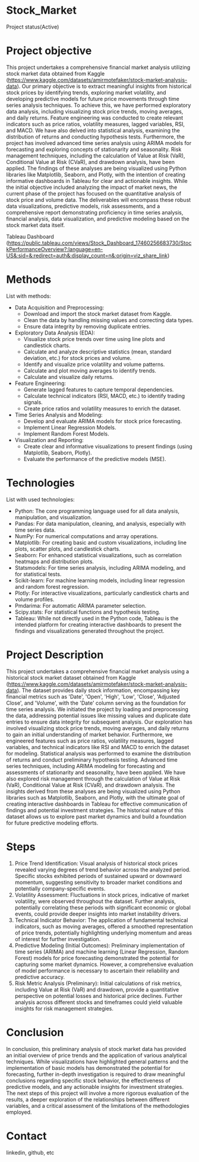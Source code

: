 # Stock_Market
  Project status(Active)

# Project objective
  This project undertakes a comprehensive financial market analysis utilizing stock market data obtained from Kaggle (https://www.kaggle.com/datasets/amirmotefaker/stock-market-analysis-data). Our primary objective is to extract meaningful insights from historical stock prices by identifying trends, exploring market volatility, and developing predictive models for future price movements through time series analysis techniques. To achieve this, we have performed exploratory data analysis, including visualizing stock price trends, moving averages, and daily returns. Feature engineering was conducted to create relevant indicators such as price ratios, volatility measures, lagged variables, RSI, and MACD. We have also delved into statistical analysis, examining the distribution of returns and conducting hypothesis tests. Furthermore, the project has involved advanced time series analysis using ARIMA models for forecasting and exploring concepts of stationarity and seasonality. Risk management techniques, including the calculation of Value at Risk (VaR), Conditional Value at Risk (CVaR), and drawdown analysis, have been applied. The findings of these analyses are being visualized using Python libraries like Matplotlib, Seaborn, and Plotly, with the intention of creating informative dashboards in Tableau for clear and actionable insights. While the initial objective included analyzing the impact of market news, the current phase of the project has focused on the quantitative analysis of stock price and volume data. The deliverables will encompass these robust data visualizations, predictive models, risk assessments, and a comprehensive report demonstrating proficiency in time series analysis, financial analysis, data visualization, and predictive modeling based on the stock market data itself.

  Tableau Dashboard (https://public.tableau.com/views/Stock_Dashboard_17460256683730/StockPerformanceOverview?:language=en-US&:sid=&:redirect=auth&:display_count=n&:origin=viz_share_link)

# Methods
  List with methods:
  - Data Acquisition and Preprocessing:
    - Download and import the stock market dataset from Kaggle.
    - Clean the data by handling missing values and correcting data types.
    - Ensure data integrity by removing duplicate entries.
  - Exploratory Data Analysis (EDA):
    - Visualize stock price trends over time using line plots and candlestick charts.
    - Calculate and analyze descriptive statistics (mean, standard deviation, etc.) for stock prices and volume.
    - Identify and visualize price volatility and volume patterns.
    - Calculate and plot moving averages to identify trends.
    - Calculate and visualize daily returns.
  - Feature Engineering:
    - Generate lagged features to capture temporal dependencies.
    - Calculate technical indicators (RSI, MACD, etc.) to identify trading signals.
    - Create price ratios and volatility measures to enrich the dataset.
  - Time Series Analysis and Modeling:
    - Develop and evaluate ARIMA models for stock price forecasting.
    - Implement Linear Regression Models.
    - Implement Random Forest Models.
  - Visualization and Reporting:
    - Create clear and informative visualizations to present findings (using Matplotlib, Seaborn, Plotly).
    - Evaluate the performance of the predictive models (MSE).

# Technologies 
  List with used technologies:
  - Python: The core programming language used for all data analysis, manipulation, and visualization.
  - Pandas: For data manipulation, cleaning, and analysis, especially with time series data.
  - NumPy: For numerical computations and array operations.
  - Matplotlib: For creating basic and custom visualizations, including line plots, scatter plots, and candlestick charts.
  - Seaborn: For enhanced statistical visualizations, such as correlation heatmaps and distribution plots.
  - Statsmodels: For time series analysis, including ARIMA modeling, and for statistical tests.
  - Scikit-learn: For machine learning models, including linear regression and random forest regression.
  - Plotly: For interactive visualizations, particularly candlestick charts and volume profiles.
  - Pmdarima: For automatic ARIMA parameter selection.
  - Scipy.stats: For statistical functions and hypothesis testing.
  - Tableau: While not directly used in the Python code, Tableau is the intended platform for creating interactive dashboards to present the findings and visualizations generated throughout the project.

# Project Description
  This project undertakes a comprehensive financial market analysis using a historical stock market dataset obtained from Kaggle (https://www.kaggle.com/datasets/amirmotefaker/stock-market-analysis-data). The dataset provides daily stock information, encompassing key financial metrics such as 'Date', 'Open', 'High', 'Low', 'Close', 'Adjusted Close', and 'Volume', with the 'Date' column serving as the foundation for time series analysis. We initiated the project by loading and preprocessing the data, addressing potential issues like missing values and duplicate date entries to ensure data integrity for subsequent analysis. Our exploration has involved visualizing stock price trends, moving averages, and daily returns to gain an initial understanding of market behavior. Furthermore, we engineered features such as price ratios, volatility measures, lagged variables, and technical indicators like RSI and MACD to enrich the dataset for modeling. Statistical analysis was performed to examine the distribution of returns and conduct preliminary hypothesis testing. Advanced time series techniques, including ARIMA modeling for forecasting and assessments of stationarity and seasonality, have been applied. We have also explored risk management through the calculation of Value at Risk (VaR), Conditional Value at Risk (CVaR), and drawdown analysis. The insights derived from these analyses are being visualized using Python libraries such as Matplotlib, Seaborn, and Plotly, with the ultimate goal of creating interactive dashboards in Tableau for effective communication of findings and potential investment strategies. The historical nature of this dataset allows us to explore past market dynamics and build a foundation for future predictive modeling efforts.
  
# Steps
  1. Price Trend Identification: Visual analysis of historical stock prices revealed varying degrees of trend behavior across the analyzed period. Specific stocks exhibited periods of sustained upward or downward momentum, suggesting sensitivity to broader market conditions and potentially company-specific events.
  2. Volatility Assessment: Fluctuations in stock prices, indicative of market volatility, were observed throughout the dataset. Further analysis, potentially correlating these periods with significant economic or global events, could provide deeper insights into market instability drivers.
  3. Technical Indicator Behavior: The application of fundamental technical indicators, such as moving averages, offered a smoothed representation of price trends, potentially highlighting underlying momentum and areas of interest for further investigation.
  4. Predictive Modeling (Initial Outcomes): Preliminary implementation of time series (ARIMA) and machine learning (Linear Regression, Random Forest) models for price forecasting demonstrated the potential for capturing some market dynamics. However, a comprehensive evaluation of model performance is necessary to ascertain their reliability and predictive accuracy.
  5. Risk Metric Analysis (Preliminary): Initial calculations of risk metrics, including Value at Risk (VaR) and drawdown, provide a quantitative perspective on potential losses and historical price declines. Further analysis across different stocks and timeframes could yield valuable insights for risk management strategies.

# Conclusion
  In conclusion, this preliminary analysis of stock market data has provided an initial overview of price trends and the application of various analytical techniques. While visualizations have highlighted general patterns and the implementation of basic models has demonstrated the potential for forecasting, further in-depth investigation is required to draw meaningful conclusions regarding specific stock behavior, the effectiveness of predictive models, and any actionable insights for investment strategies. The next steps of this project will involve a more rigorous evaluation of the results, a deeper exploration of the relationships between different variables, and a critical assessment of the limitations of the methodologies employed.
  
# Contact
  linkedin, github, etc 